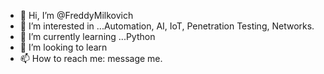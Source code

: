 - 👋 Hi, I’m @FreddyMilkovich
- 👀 I’m interested in ...Automation, AI, IoT, Penetration Testing, Networks.
- 🌱 I’m currently learning ...Python
- 💞️ I’m looking to learn
- 📫 How to reach me: message me.

<!---
FreddyMilkovich/FreddyMilkovich is a ✨ special ✨ repository because its `README.md` (this file) appears on your GitHub profile.
You can click the Preview link to take a look at your changes.
--->
